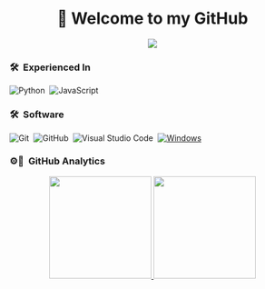 <h1 align="center">👋 Welcome to my GitHub</h1>


<p align="center">
  <a href="https://github.com/DenverCoder1/readme-typing-svg"><img src="https://readme-typing-svg.demolab.com/?lines=Massive+Nerd&center=true&width=500&height=50"></a>
</p>

### 🛠 &nbsp;Experienced In

![Python](https://img.shields.io/badge/-Python-05122A?style=flat&logo=python)&nbsp;
![JavaScript](https://img.shields.io/badge/javascript-%23323330.svg?style=for-the-badge&logo=javascript&logoColor=%23F7DF1E)

### 🛠 &nbsp;Software 
![Git](https://img.shields.io/badge/-Git-05122A?style=flat&logo=git)&nbsp;
![GitHub](https://img.shields.io/badge/-GitHub-05122A?style=flat&logo=github)&nbsp;
![Visual Studio Code](https://img.shields.io/badge/-Visual%20Studio%20Code-05122A?style=flat&logo=visual-studio-code&logoColor=007ACC)&nbsp;
[![Windows](https://svgshare.com/i/ZhY.svg)](https://svgshare.com/i/ZhY.svg)

### ⚙💃 &nbsp;GitHub Analytics

<p align="center">
<a href="https://github.com/kirbgobrr">
  <img height="180em" src="https://github-readme-stats-eight-theta.vercel.app/api?username=kirbgobrr&show_icons=true&theme=algolia&include_all_commits=true&count_private=true"/>
  <img height="180em" src="https://github-readme-stats-eight-theta.vercel.app/api/top-langs/?username=kirbgobrr&layout=compact&langs_count=8&theme=algolia&include_all_commits=true&count_private=true"/>
</a>
</p>




  
  
